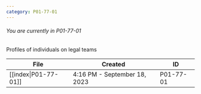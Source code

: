 ```yaml
---
category: P01-77-01
---
```

###### You are currently in P01-77-01

Profiles of individuals on legal teams

| File                                                                                              | Created                      | ID        |
| ------------------------------------------------------------------------------------------------- | ---------------------------- | --------- |
| [[index\|P01-77-01]] | 4:16 PM - September 18, 2023 | P01-77-01 |

